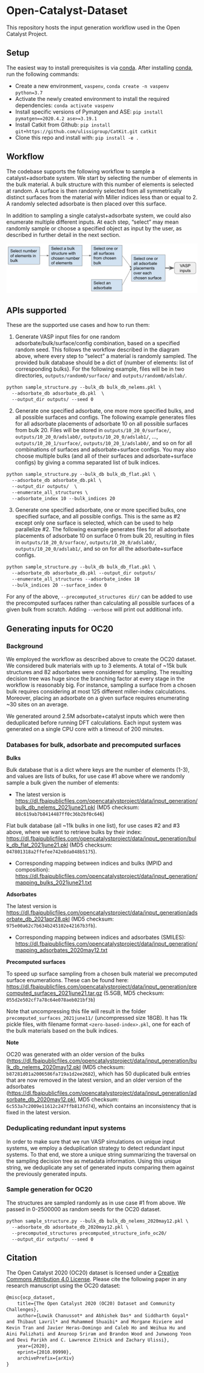 # Open-Catalyst-Dataset

This repository hosts the input generation workflow used in the Open Catalyst Project.

## Setup

The easiest way to install prerequisites is via [conda](https://conda.io/docs/index.html). After installing [conda](http://conda.pydata.org/), run the following commands: 

* Create a new environment, `vaspenv`, `conda create -n vaspenv python=3.7`
* Activate the newly created environment to install the required dependencies: `conda activate vaspenv`
* Install specific versions of Pymatgen and ASE: `pip install pymatgen==2020.4.2 ase>=3.19.1`
* Install Catkit from Github: `pip install git+https://github.com/ulissigroup/CatKit.git catkit`
* Clone this repo and install with: `pip install -e .`

## Workflow

The codebase supports the following workflow to sample a catalyst+adsorbate system. We start by selecting the number of elements in the bulk material. A bulk structure with this number of elements is selected at random.  A surface is then randomly selected from all symmetrically distinct surfaces from the material with Miller indices less than or equal to 2. A randomly selected adsorbate is then placed over this surface.

In addition to sampling a single catalyst+adsorbate system, we could also enumerate multiple different inputs. At each step, “select” may mean randomly sample or choose a specified object as input by the user, as described in further detail in the next section.

![Workflow image](workflow_image.png)

## APIs supported

These are the supported use cases and how to run them:

1. Generate VASP input files for one random adsorbate/bulk/surface/config combination, based on a specified random seed. This follows the workflow described in the diagram above, where every step to “select” a material is randomly sampled. The provided bulk database should be a dict of {number of elements: list of corresponding bulks}. For the following example, files will be in two directories, `outputs/random0/surface/` and `outputs/random0/adslab/`.

```
python sample_structure.py --bulk_db bulk_db_nelems.pkl \
  --adsorbate_db adsorbate_db.pkl  \
  --output_dir outputs/ --seed 0
```

2. Generate one specified adsorbate, one more more specified bulks, and all possible surfaces and configs. The following example generates files for all adsorbate placements of adsorbate 10 on all possible surfaces from bulk 20. Files will be stored in `outputs/10_20_0/surface/`, `outputs/10_20_0/adslab0/`, `outputs/10_20_0/adslab1/`, ..., `outputs/10_20_1/surface/`, `outputs/10_20_1/adslab0/`, and so on for all combinations of surfaces and adsorbate+surface configs. You may also choose multiple bulks (and all of their surfaces and adsorbate+surface configs) by giving a comma separated list of bulk indices.

```
python sample_structure.py --bulk_db bulk_db_flat.pkl \
  --adsorbate_db adsorbate_db.pkl \
  --output_dir outputs/  \
  --enumerate_all_structures \
  --adsorbate_index 10 --bulk_indices 20
```

3. Generate one specified adsorbate, one or more specified bulks, one specified surface, and all possible configs. This is the same as #2 except only one surface is selected, which can be used to help parallelize #2. The following example generates files for all adsorbate placements of adsorbate 10 on surface 0 from bulk 20, resulting in files in `outputs/10_20_0/surface/`, `outputs/10_20_0/adslab0/`, `outputs/10_20_0/adslab1/`, and so on for all the adsorbate+surface configs.

```
python sample_structure.py --bulk_db bulk_db_flat.pkl \
  --adsorbate_db adsorbate_db.pkl --output_dir outputs/ 
  --enumerate_all_structures --adsorbate_index 10 
  --bulk_indices 20 --surface_index 0
```

For any of the above, `--precomputed_structures dir/`  can be added to use the precomputed surfaces rather than calculating all possible surfaces of a given bulk from scratch. Adding `--verbose` will print out additional info.


## Generating inputs for OC20

### Background

We employed the workflow as described above to create the OC20 dataset. We considered bulk materials with up to 3 elements. A total of ~15k bulk structures and 82 adsorbates were considered for sampling. The resulting decision tree was huge since the branching factor at every stage in the workflow is reasonably big. For instance, sampling a surface from a chosen bulk requires considering at most 125 different miller-index calculations. Moreover, placing an adsorbate on a given surface requires enumerating ~30 sites on an average.

We generated around 2.5M adsorbate+catalyst inputs which were then deduplicated before running DFT calculations.  Each input system was generated on a single CPU core with a timeout of 200 minutes.


### Databases for bulk, adsorbate and precomputed surfaces 

**Bulks**

Bulk database that is a dict where keys are the number of elements (1-3), and values are lists of bulks, for use case #1 above where we randomly sample a bulk given the number of elements:

* The latest version is https://dl.fbaipublicfiles.com/opencatalystproject/data/input_generation/bulk_db_nelems_2021june21.pkl (MD5 checksum: `88c619ab7b8414487ff0c36b2bf0c646`)

Flat bulk database (all ~11k bulks in one list), for use cases #2 and #3 above, where we want to retrieve bulks by their index: https://dl.fbaipublicfiles.com/opencatalystproject/data/input_generation/bulk_db_flat_2021june21.pkl (MD5 checksum: `047801318a2ffefee742e8da048b5175`).

* Corresponding mapping between indices and bulks (MPID and composition): https://dl.fbaipublicfiles.com/opencatalystproject/data/input_generation/mapping_bulks_2021june21.txt

**Adsorbates**

The latest version is https://dl.fbaipublicfiles.com/opencatalystproject/data/input_generation/adsorbate_db_2021apr28.pkl (MD5 checksum: `975e00a62c7b634b245102e42167b3fb`). 
* Corresponding mapping between indices and adsorbates (SMILES): https://dl.fbaipublicfiles.com/opencatalystproject/data/input_generation/mapping_adsorbates_2020may12.txt


**Precomputed surfaces**

To speed up surface sampling from a chosen bulk material we precomputed surface enumerations. These can be found here: https://dl.fbaipublicfiles.com/opencatalystproject/data/input_generation/precomputed_surfaces_2021june21.tar.gz (5.5GB, MD5 checksum: `055d2e502cf7a78c64e078aeb021bf3b`)

Note that uncompressing this file will result in the folder `precomputed_surfaces_2021june11/`
(uncompressed size 18GB). It has 11k pickle files, with filename format `<zero-based-index>.pkl`, one for each of the bulk materials based on the bulk indices.


**Note**

OC20 was generated with an older version of the bulks (https://dl.fbaipublicfiles.com/opencatalystproject/data/input_generation/bulk_db_nelems_2020may12.pkl (MD5 checksum: `b87281d01a2006586fa719a1d2ee2682`), which has 50 duplicated bulk entries that are now removed in the latest version, and an older version of the adsorbates (https://dl.fbaipublicfiles.com/opencatalystproject/data/input_generation/adsorbate_db_2020may12.pkl, MD5 checksum: `6c553a7c2009e11612c247ffb813fd74`), which contains an inconsistency that is fixed in the latest version.


### Deduplicating redundant input systems

In order to make sure that we run VASP simulations on unique input systems, we employ a deduplication strategy to detect redundant input systems. To that end, we store a unique string summarizing the traversal on the sampling decision tree as metadata information. Using this unique string, we deduplicate any set of generated inputs comparing them against the previously generated inputs.


### Sample generation for OC20

The structures are sampled randomly as in use case #1 from above. We passed in 0-2500000 as random seeds for the OC20 dataset.

```
python sample_structure.py --bulk_db bulk_db_nelems_2020may12.pkl \
  --adsorbate_db adsorbate_db_2020may12.pkl \
  --precomputed_structures precomputed_structure_info_oc20/
  --output_dir outputs/ --seed 0
```


## Citation

The Open Catalyst 2020 (OC20) dataset is licensed under a [Creative Commons Attribution 4.0 License](https://creativecommons.org/licenses/by/4.0/legalcode). Please cite the following paper in any research manuscript using the OC20 dataset:


```
@misc{ocp_dataset,
    title={The Open Catalyst 2020 (OC20) Dataset and Community Challenges},
    author={Lowik Chanussot* and Abhishek Das* and Siddharth Goyal* and Thibaut Lavril* and Muhammed Shuaibi* and Morgane Riviere and Kevin Tran and Javier Heras-Domingo and Caleb Ho and Weihua Hu and Aini Palizhati and Anuroop Sriram and Brandon Wood and Junwoong Yoon and Devi Parikh and C. Lawrence Zitnick and Zachary Ulissi},
    year={2020},
    eprint={2010.09990},
    archivePrefix={arXiv}
}
```

